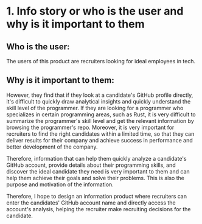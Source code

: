 # 1. Info story or who is the user and why is it important to them
## Who is the user:
The users of this product are recruiters looking for ideal employees in tech. 

## Why is it important to them:
However, they find that if they look at a candidate's GitHub profile directly, it's difficult to quickly draw analytical insights and quickly understand the skill level of the programmer. If they are looking for a programmer who specializes in certain programming areas, such as Rust, it is very difficult to summarize the programmer's skill level and get the relevant information by browsing the programmer's repo.
Moreover, it is very important for recruiters to find the right candidates within a limited time, so that they can deliver results for their company and achieve success in performance and better development of the company.

Therefore, information that can help them quickly analyze a candidate's GitHub account, provide details about their programming skills, and discover the ideal candidate they need is very important to them and can help them achieve their goals and solve their problems. This is also the purpose and motivation of the information.

Therefore, I hope to design an information product where recruiters can enter the candidates' GitHub account name and directly access the account's analysis, helping the recruiter make recruiting decisions for the candidate.
